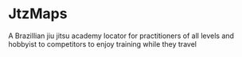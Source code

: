 # JtzMaps
A Brazillian jiu jitsu academy locator for practitioners of all levels and hobbyist to competitors  to enjoy training while they travel
